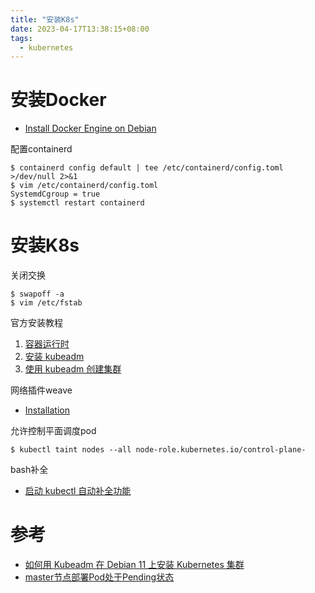 ```yaml
---
title: "安装K8s"
date: 2023-04-17T13:38:15+08:00
tags:
  - kubernetes
---
```


# 安装Docker

- [Install Docker Engine on Debian](https://docs.docker.com/engine/install/debian/)

配置containerd

```shell
$ containerd config default | tee /etc/containerd/config.toml >/dev/null 2>&1
$ vim /etc/containerd/config.toml
SystemdCgroup = true
$ systemctl restart containerd
```

# 安装K8s

关闭交换

```shell
$ swapoff -a
$ vim /etc/fstab
```

官方安装教程

1. [容器运行时](https://kubernetes.io/zh-cn/docs/setup/production-environment/container-runtimes/)
2. [安装 kubeadm](https://kubernetes.io/zh-cn/docs/setup/production-environment/tools/kubeadm/install-kubeadm/)
3. [使用 kubeadm 创建集群](https://kubernetes.io/zh-cn/docs/setup/production-environment/tools/kubeadm/create-cluster-kubeadm/)

网络插件weave

- [Installation](https://www.weave.works/docs/net/latest/kubernetes/kube-addon/#install)

允许控制平面调度pod

```shell
$ kubectl taint nodes --all node-role.kubernetes.io/control-plane-
```

bash补全

- [启动 kubectl 自动补全功能](https://kubernetes.io/zh-cn/docs/tasks/tools/install-kubectl-linux/#enable-kubectl-autocompletion)

# 参考

- [如何用 Kubeadm 在 Debian 11 上安装 Kubernetes 集群](https://www.51cto.com/article/740996.html)
- [master节点部署Pod处于Pending状态](https://cloud.tencent.com/developer/article/1992628)
